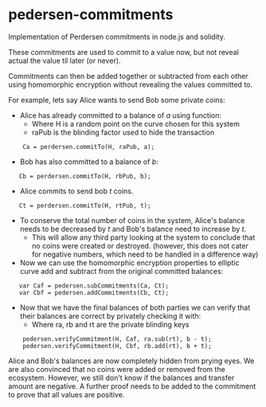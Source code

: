 # pedersen-commitments
Implementation of Perdersen commitments in node.js and solidity.

These commitments are used to commit to a value now, but not reveal actual the value til later (or never).

Commitments can then be added together or subtracted from each other using homomorphic encryption without revealing the values committed to.

For example, lets say Alice wants to send Bob some private coins:
 - Alice has already committed to a balance of *a* using function:
     - Where H is a random point on the curve chosen for this system
     - raPub is the blinding factor used to hide the transaction
     
```
    Ca = perdersen.commitTo(H, raPub, a);
```
 - Bob has also committed to a balance of *b*:

 ```
    Cb = perdersen.commitTo(H, rbPub, b);
 ```
 - Alice commits to send bob *t* coins.  

 ```
    Ct = perdersen.commitTo(H, rtPub, t);
 ```
 - To conserve the total number of coins in the system, Alice's balance needs to be decreased by *t* and Bob's balance need to increase by *t*.  
    - This will allow any third party looking at the system to conclude that no coins were created or destroyed. (however, this does not cater for negative numbers, which need to be handled in a difference way)
 - Now we can use the homomorphic encryption properties to elliptic curve add and subtract from the original committed balances:
 
 ```
    var Caf = pedersen.subCommitments(Ca, Ct);
    var Cbf = pedersen.addCommitments(Cb, Ct);
 ```
- Now that we have the final balances of both parties we can verify
that their balances are correct by privately checking it with:
    - Where ra, rb and rt are the private blinding keys
```
    pedersen.verifyCommitment(H, Caf, ra.sub(rt), b - t);
    pedersen.verifyCommitment(H, Cbf, rb.add(rt), b + t);
```

Alice and Bob's balances are now completely hidden from prying eyes.  We are also convinced that no coins were added or removed from the ecosystem.  However, we still don't know if the balances and transfer amount are negative.  A further proof needs to be added to the commitment to prove that all values are positive.






